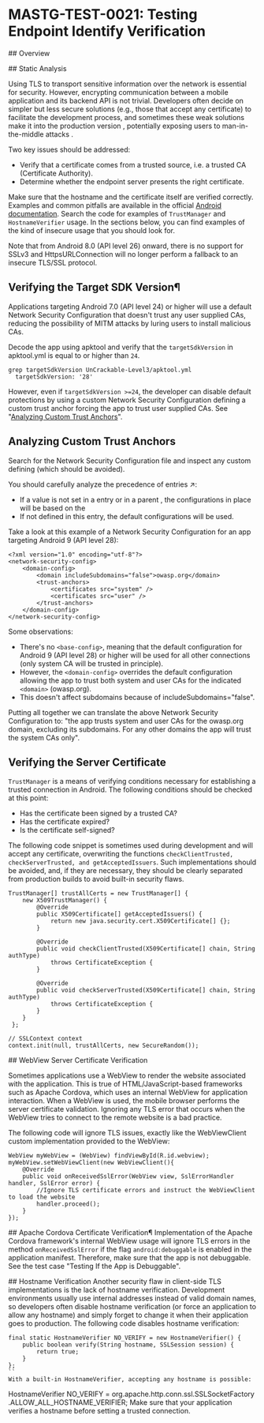 # MASTG-TEST-0021: Testing Endpoint Identify Verification

## Overview

## Static Analysis

Using TLS to transport sensitive information over the network is essential for security. However, encrypting communication between a mobile application and its backend API is not trivial. Developers often decide on simpler but less secure solutions (e.g., those that accept any certificate) to facilitate the development process, and sometimes these weak solutions make it into the production version , potentially exposing users to man-in-the-middle attacks .

Two key issues should be addressed:

- Verify that a certificate comes from a trusted source, i.e. a trusted CA (Certificate Authority).
- Determine whether the endpoint server presents the right certificate.

Make sure that the hostname and the certificate itself are verified correctly. Examples and common pitfalls are available in the official [Android documentation](https://developer.android.com/privacy-and-security/security-ssl). Search the code for examples of `TrustManager` and `HostnameVerifier` usage. In the sections below, you can find examples of the kind of insecure usage that you should look for.

Note that from Android 8.0 (API level 26) onward, there is no support for SSLv3 and HttpsURLConnection will no longer perform a fallback to an insecure TLS/SSL protocol.

## Verifying the Target SDK Version¶
Applications targeting Android 7.0 (API level 24) or higher will use a default Network Security Configuration that doesn't trust any user supplied CAs, reducing the possibility of MITM attacks by luring users to install malicious CAs.

Decode the app using apktool and verify that the `targetSdkVersion` in apktool.yml is equal to or higher than `24`.

```
grep targetSdkVersion UnCrackable-Level3/apktool.yml
  targetSdkVersion: '28'
```
However, even if `targetSdkVersion >=24`, the developer can disable default protections by using a custom Network Security Configuration defining a custom trust anchor forcing the app to trust user supplied CAs. See "[Analyzing Custom Trust Anchors](https://mas.owasp.org/MASTG/tests/android/MASVS-NETWORK/MASTG-TEST-0021/#analyzing-custom-trust-anchors)".

## Analyzing Custom Trust Anchors
Search for the Network Security Configuration file and inspect any custom <trust-anchors> defining <certificates src="user"> (which should be avoided).

You should carefully analyze the precedence of entries ↗:

- If a value is not set in a <domain-config> entry or in a parent <domain-config>, the configurations in place will be based on the <base-config>
- If not defined in this entry, the default configurations will be used.

Take a look at this example of a Network Security Configuration for an app targeting Android 9 (API level 28):

```
<?xml version="1.0" encoding="utf-8"?>
<network-security-config>
    <domain-config>
        <domain includeSubdomains="false">owasp.org</domain>
        <trust-anchors>
            <certificates src="system" />
            <certificates src="user" />
        </trust-anchors>
    </domain-config>
</network-security-config>
```
Some observations:

- There's no `<base-config>`, meaning that the default configuration for Android 9 (API level 28) or higher will be used for all other connections (only system CA will be trusted in principle).
- However, the `<domain-config>` overrides the default configuration allowing the app to trust both system and user CAs for the indicated `<domain>` (owasp.org).
- This doesn't affect subdomains because of includeSubdomains="false".

Putting all together we can translate the above Network Security Configuration to: "the app trusts system and user CAs for the owasp.org domain, excluding its subdomains. For any other domains the app will trust the system CAs only".

## Verifying the Server Certificate

`TrustManager` is a means of verifying conditions necessary for establishing a trusted connection in Android. The following conditions should be checked at this point:

- Has the certificate been signed by a trusted CA?
- Has the certificate expired?
- Is the certificate self-signed?

The following code snippet is sometimes used during development and will accept any certificate, overwriting the functions `checkClientTrusted, checkServerTrusted, and getAcceptedIssuers`. Such implementations should be avoided, and, if they are necessary, they should be clearly separated from production builds to avoid built-in security flaws.

```
TrustManager[] trustAllCerts = new TrustManager[] {
    new X509TrustManager() {
        @Override
        public X509Certificate[] getAcceptedIssuers() {
            return new java.security.cert.X509Certificate[] {};
        }

        @Override
        public void checkClientTrusted(X509Certificate[] chain, String authType)
            throws CertificateException {
        }

        @Override
        public void checkServerTrusted(X509Certificate[] chain, String authType)
            throws CertificateException {
        }
    }
 };

// SSLContext context
context.init(null, trustAllCerts, new SecureRandom());
```
## WebView Server Certificate Verification

Sometimes applications use a WebView to render the website associated with the application. This is true of HTML/JavaScript-based frameworks such as Apache Cordova, which uses an internal WebView for application interaction. When a WebView is used, the mobile browser performs the server certificate validation. Ignoring any TLS error that occurs when the WebView tries to connect to the remote website is a bad practice.

The following code will ignore TLS issues, exactly like the WebViewClient custom implementation provided to the WebView:

```
WebView myWebView = (WebView) findViewById(R.id.webview);
myWebView.setWebViewClient(new WebViewClient(){
    @Override
    public void onReceivedSslError(WebView view, SslErrorHandler handler, SslError error) {
        //Ignore TLS certificate errors and instruct the WebViewClient to load the website
        handler.proceed();
    }
});
```

## Apache Cordova Certificate Verification¶
Implementation of the Apache Cordova framework's internal WebView usage will ignore TLS errors  in the method `onReceivedSslError` if the flag `android:debuggable` is enabled in the application manifest. Therefore, make sure that the app is not debuggable. See the test case "Testing If the App is Debuggable".

## Hostname Verification
Another security flaw in client-side TLS implementations is the lack of hostname verification. Development environments usually use internal addresses instead of valid domain names, so developers often disable hostname verification (or force an application to allow any hostname) and simply forget to change it when their application goes to production. The following code disables hostname verification:

```
final static HostnameVerifier NO_VERIFY = new HostnameVerifier() {
    public boolean verify(String hostname, SSLSession session) {
        return true;
    }
};
``
With a built-in HostnameVerifier, accepting any hostname is possible:

```
HostnameVerifier NO_VERIFY = org.apache.http.conn.ssl.SSLSocketFactory
                             .ALLOW_ALL_HOSTNAME_VERIFIER;
Make sure that your application verifies a hostname before setting a trusted connection.


```